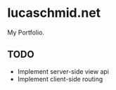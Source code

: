 # lucaschmid.net

My Portfolio.

## TODO

* Implement server-side view api
* Implement client-side routing

